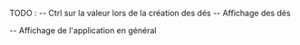 TODO :
-- Ctrl sur la valeur lors de la création des dés
-- Affichage des dés

-- Affichage de l'application en général
